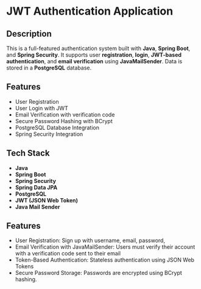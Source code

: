# JWT Authentication Application
## Description
This is a full-featured authentication system built with **Java**, **Spring Boot**, and **Spring Security**. It supports user **registration**, **login**, **JWT-based authentication**, and **email verification** using **JavaMailSender**. Data is stored in a **PostgreSQL** database.

## Features

-  User Registration
-  User Login with JWT
-  Email Verification with verification code
-  Secure Password Hashing with BCrypt
-  PostgreSQL Database Integration
-  Spring Security Integration

## Tech Stack

- **Java**
- **Spring Boot**
- **Spring Security**
- **Spring Data JPA**
- **PostgreSQL**
- **JWT (JSON Web Token)**
- **Java Mail Sender**

## Features
- User Registration: Sign up with username, email, password, 
- Email Verification with JavaMailSender: Users must verify their account with a verification code sent to their email 
- Token-Based Authentication: Stateless authentication using JSON Web Tokens
- Secure Password Storage: Passwords are encrypted using BCrypt hashing.


